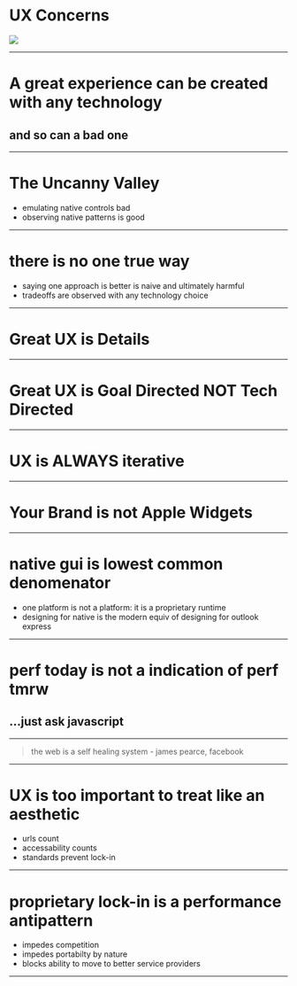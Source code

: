 # UX Concerns

<img src="img/surf-dog.jpg" />

---

# A great experience can be created with any technology

## and so can a bad one

---

# The Uncanny Valley

- emulating native controls bad
- observing native patterns is good

---

# there is no one true way

- saying one approach is better is naive and ultimately harmful
- tradeoffs are observed with any technology choice

---

# Great UX is Details

---

# Great UX is Goal Directed NOT Tech Directed

---

# UX is ALWAYS iterative

---

# Your Brand is not Apple Widgets

---

# native gui is lowest common denomenator

- one platform is not a platform: it is a proprietary runtime
- designing for native is the modern equiv of designing for outlook express

---

# perf today is not a indication of perf tmrw

## ...just ask javascript

---

<blockquote>the web is a self healing system - james pearce, facebook</blockquote>

---

# UX is too important to treat like an aesthetic

- urls count
- accessability counts
- standards prevent lock-in

---

# proprietary lock-in is a performance antipattern

- impedes competition
- impedes portabilty by nature
- blocks ability to move to better service providers

---
